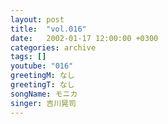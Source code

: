 ```yaml
---
layout: post
title:  "vol.016"
date:   2002-01-17 12:00:00 +0300
categories: archive
tags: []
youtube: "016"
greetingM: なし
greetingT: なし
songName: モニカ
singer: 吉川晃司
---
```

